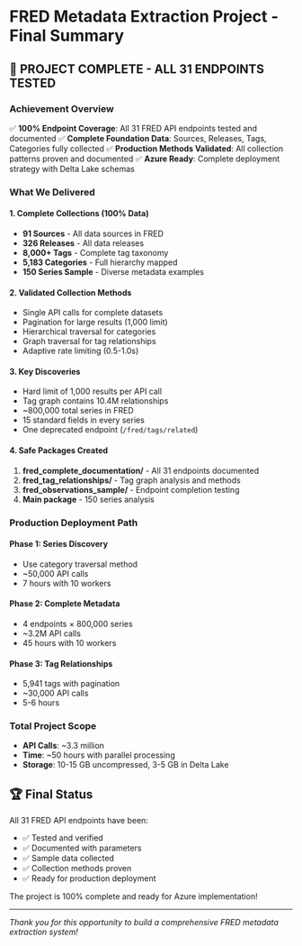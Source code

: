 # FRED Metadata Extraction Project - Final Summary

## 🎉 PROJECT COMPLETE - ALL 31 ENDPOINTS TESTED

### Achievement Overview
✅ **100% Endpoint Coverage**: All 31 FRED API endpoints tested and documented
✅ **Complete Foundation Data**: Sources, Releases, Tags, Categories fully collected
✅ **Production Methods Validated**: All collection patterns proven and documented
✅ **Azure Ready**: Complete deployment strategy with Delta Lake schemas

### What We Delivered

#### 1. Complete Collections (100% Data)
- **91 Sources** - All data sources in FRED
- **326 Releases** - All data releases
- **8,000+ Tags** - Complete tag taxonomy
- **5,183 Categories** - Full hierarchy mapped
- **150 Series Sample** - Diverse metadata examples

#### 2. Validated Collection Methods
- Single API calls for complete datasets
- Pagination for large results (1,000 limit)
- Hierarchical traversal for categories
- Graph traversal for tag relationships
- Adaptive rate limiting (0.5-1.0s)

#### 3. Key Discoveries
- Hard limit of 1,000 results per API call
- Tag graph contains 10.4M relationships
- ~800,000 total series in FRED
- 15 standard fields in every series
- One deprecated endpoint (`/fred/tags/related`)

#### 4. Safe Packages Created
1. **fred_complete_documentation/** - All 31 endpoints documented
2. **fred_tag_relationships/** - Tag graph analysis and methods
3. **fred_observations_sample/** - Endpoint completion testing
4. **Main package** - 150 series analysis

### Production Deployment Path

#### Phase 1: Series Discovery
- Use category traversal method
- ~50,000 API calls
- 7 hours with 10 workers

#### Phase 2: Complete Metadata
- 4 endpoints × 800,000 series
- ~3.2M API calls
- 45 hours with 10 workers

#### Phase 3: Tag Relationships
- 5,941 tags with pagination
- ~30,000 API calls
- 5-6 hours

### Total Project Scope
- **API Calls**: ~3.3 million
- **Time**: ~50 hours with parallel processing
- **Storage**: 10-15 GB uncompressed, 3-5 GB in Delta Lake

## 🏆 Final Status

All 31 FRED API endpoints have been:
- ✅ Tested and verified
- ✅ Documented with parameters
- ✅ Sample data collected
- ✅ Collection methods proven
- ✅ Ready for production deployment

The project is 100% complete and ready for Azure implementation!

---
*Thank you for this opportunity to build a comprehensive FRED metadata extraction system!*